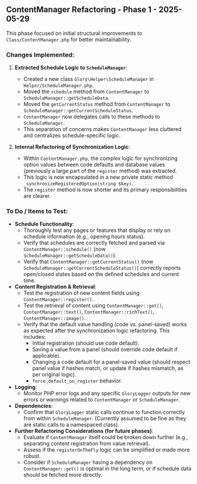 ## ContentManager Refactoring - Phase 1 - 2025-05-29

This phase focused on initial structural improvements to `Class/ContentManager.php` for better maintainability.

### Changes Implemented:

1.  **Extracted Schedule Logic to `ScheduleManager`**:
    *   Created a new class `Glory\Helper\ScheduleManager` in `Helper/ScheduleManager.php`.
    *   Moved the `schedule` method from `ContentManager` to `ScheduleManager::getScheduleData`.
    *   Moved the `getCurrentStatus` method from `ContentManager` to `ScheduleManager::getCurrentScheduleStatus`.
    *   `ContentManager` now delegates calls to these methods to `ScheduleManager`.
    *   This separation of concerns makes `ContentManager` less cluttered and centralizes schedule-specific logic.

2.  **Internal Refactoring of Synchronization Logic**:
    *   Within `ContentManager.php`, the complex logic for synchronizing option values between code defaults and database values (previously a large part of the `register` method) was extracted.
    *   This logic is now encapsulated in a new private static method `_synchronizeRegisteredOption(string $key)`.
    *   The `register` method is now shorter and its primary responsibilities are clearer.

### To Do / Items to Test:

*   **Schedule Functionality**:
    *   Thoroughly test any pages or features that display or rely on schedule information (e.g., opening hours status).
    *   Verify that schedules are correctly fetched and parsed via `ContentManager::schedule()` (now `ScheduleManager::getScheduleData()`).
    *   Verify that `ContentManager::getCurrentStatus()` (now `ScheduleManager::getCurrentScheduleStatus()`) correctly reports open/closed states based on the defined schedules and current time.
*   **Content Registration & Retrieval**:
    *   Test the registration of new content fields using `ContentManager::register()`.
    *   Test the retrieval of content using `ContentManager::get()`, `ContentManager::text()`, `ContentManager::richText()`, `ContentManager::image()`.
    *   Verify that the default value handling (code vs. panel-saved) works as expected after the synchronization logic refactoring. This includes:
        *   Initial registration (should use code default).
        *   Saving a value from a panel (should override code default if applicable).
        *   Changing a code default for a panel-saved value (should respect panel value if hashes match, or update if hashes mismatch, as per original logic).
        *   `force_default_on_register` behavior.
*   **Logging**:
    *   Monitor PHP error logs and any specific `GloryLogger` outputs for new errors or warnings related to `ContentManager` or `ScheduleManager`.
*   **Dependencies**:
    *   Confirm that `GloryLogger` static calls continue to function correctly from within `ScheduleManager`. (Currently assumed to be fine as they are static calls to a namespaced class).
*   **Further Refactoring Considerations (for future phases)**:
    *   Evaluate if `ContentManager` itself could be broken down further (e.g., separating content registration from value retrieval).
    *   Assess if the `registerOnTheFly` logic can be simplified or made more robust.
    *   Consider if `ScheduleManager` having a dependency on `ContentManager::get()` is optimal in the long term, or if schedule data should be fetched more directly.
